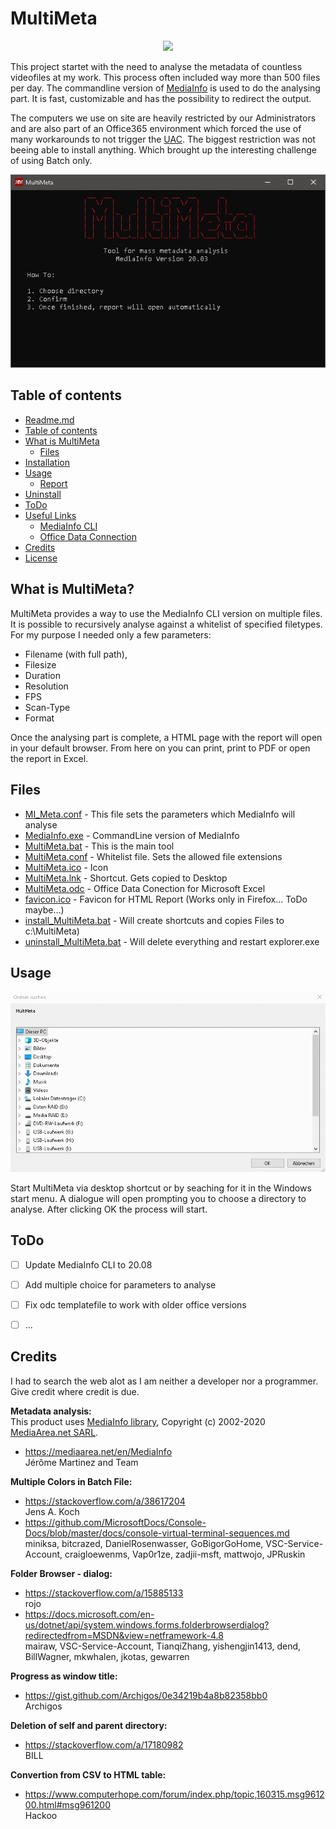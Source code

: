 # MultiMeta
<p align="center">
  <img src="MultiMeta/MultiMeta.ico" />
</p>

This project startet with the need to analyse the metadata of countless videofiles at my work. This process often included way more than 500 files per day.
The commandline version of [MediaInfo](https://mediaarea.net/en/MediaInfo) is used to do the analysing part. It is fast, customizable and has the possibility to redirect the output.

The computers we use on site are heavily restricted by our Administrators and are also part of an Office365 environment which forced the use of many workarounds to not trigger the [UAC](https://en.wikipedia.org/wiki/User_Account_Control). The biggest restriction was not beeing able to install anything. Which brought up the interesting challenge of using Batch only.


![MultiMeta](MultiMeta/Resources/MEDIA/MultiMeta_Gui.JPG)

## Table of contents


   * [Readme.md](README.md)
   * [Table of contents](https://github.com/Knafi/MultiMeta#table-of-contents)
   * [What is MultiMeta](https://github.com/Knafi/MultiMeta#what-is-multimeta)
       * [Files](https://github.com/Knafi/MultiMeta#files) 
   * [Installation](MultiMeta/Resources/Documentation/Installation.md)
   * [Usage](https://github.com/Knafi/MultiMeta#usage)
       * [Report](MultiMeta/Resources/Documentation/Report.md)
   * [Uninstall](MultiMeta/Resources/Documentation/uninstall.md)
   * [ToDo](https://github.com/Knafi/MultiMeta#todo)
   * [Useful Links](MultiMeta/Resources/Documentation/Useful_Links.md)
      * [MediaInfo CLI](MultiMeta/Resources/Documentation/MI_CLI_help.md)
      * [Office Data Connection](MultiMeta/Resources/Documentation/ODC.md)
   * [Credits](https://github.com/Knafi/MultiMeta#credits)
   * [License](LICENSE)



## What is MultiMeta?
MultiMeta provides a way to use the MediaInfo CLI version on multiple files. It is possible to recursively analyse against a whitelist of specified filetypes.  
For my purpose I needed only a few parameters:  
- Filename (with full path), 
- Filesize
- Duration
- Resolution
- FPS
- Scan-Type
- Format  


Once the analysing part is complete, a HTML page with the report will open in your default browser.
From here on you can print, print to PDF or open the report in Excel. 

## Files

* [MI_Meta.conf](MultiMeta/MI_Meta.conf) - This file sets the parameters which MediaInfo will analyse
* [MediaInfo.exe](MultiMeta/MediaInfo.exe) - CommandLine version of MediaInfo
* [MultiMeta.bat](MultiMeta/MultiMeta.bat) - This is the main tool
* [MultiMeta.conf](MultiMeta/MultiMeta.conf) - Whitelist file. Sets the allowed file extensions
* [MultiMeta.ico](MultiMeta/MultiMeta.ico) - Icon
* [MultiMeta.lnk](MultiMeta/MultiMeta.lnk) - Shortcut. Gets copied to Desktop
* [MultiMeta.odc](MultiMeta/MultiMeta.odc) - Office Data Conection for Microsoft Excel
* [favicon.ico](MultiMeta/favicon.ico) - Favicon for HTML Report (Works only in Firefox... ToDo maybe...)
* [install_MultiMeta.bat](MultiMeta/install_MultiMeta.bat) - Will create shortcuts and copies Files to c:\MultiMeta)
* [uninstall_MultiMeta.bat](MultiMeta/uninstall_MultiMeta.bat) - Will delete everything and restart explorer.exe


## Usage

![MultiMeta](MultiMeta/Resources/MEDIA/MultiMeta_usage.gif)  

Start MultiMeta via desktop shortcut or by seaching for it in the Windows start menu. 
A dialogue will open prompting you to choose a directory to analyse. After clicking OK the process will start.

## ToDo

- [ ] Update MediaInfo CLI to 20.08
- [ ] Add multiple choice for parameters to analyse
- [ ] Fix odc templatefile to work with older office versions
- [ ] ...


## Credits
I had to search the web alot as I am neither a developer nor a programmer.\
Give credit where credit is due.
  
**Metadata analysis:**  
This product uses [MediaInfo library](https://mediaarea.net/en/MediaInfo), Copyright (c) 2002-2020 [MediaArea.net SARL](info@mediaarea.net).  
- https://mediaarea.net/en/MediaInfo  
Jérôme Martinez and Team  
  
**Multiple Colors in Batch File:**  
- https://stackoverflow.com/a/38617204  
Jens A. Koch  
- https://github.com/MicrosoftDocs/Console-Docs/blob/master/docs/console-virtual-terminal-sequences.md  
miniksa, bitcrazed, DanielRosenwasser, GoBigorGoHome, VSC-Service-Account, craigloewenms, Vap0r1ze, zadjii-msft, mattwojo, JPRuskin  

**Folder Browser - dialog:**  
- https://stackoverflow.com/a/15885133  
rojo  
- https://docs.microsoft.com/en-us/dotnet/api/system.windows.forms.folderbrowserdialog?redirectedfrom=MSDN&view=netframework-4.8  
mairaw, VSC-Service-Account, TianqiZhang, yishengjin1413, dend, BillWagner, mkwhalen, jkotas, gewarren  

**Progress as window title:**  
- https://gist.github.com/Archigos/0e34219b4a8b82358bb0  
Archigos  

**Deletion of self and parent directory:**  
- https://stackoverflow.com/a/17180982  
BILL  

**Convertion from CSV to HTML table:**  
- https://www.computerhope.com/forum/index.php/topic,160315.msg961200.html#msg961200  
Hackoo  
